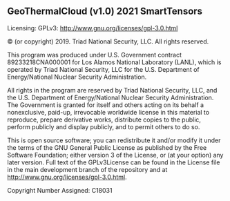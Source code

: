 GeoThermalCloud (v1.0) 2021 SmartTensors
---------------

Licensing: GPLv3: http://www.gnu.org/licenses/gpl-3.0.html

© (or copyright) 2019. Triad National Security, LLC. All rights reserved.

This program was produced under U.S. Government contract 89233218CNA000001 for Los Alamos National Laboratory (LANL), which is operated by Triad National Security, LLC for the U.S. Department of Energy/National Nuclear Security Administration.

All rights in the program are reserved by Triad National Security, LLC, and the U.S. Department of Energy/National Nuclear Security Administration. The Government is granted for itself and others acting on its behalf a nonexclusive, paid-up, irrevocable worldwide license in this material to reproduce, prepare derivative works, distribute copies to the public, perform publicly and display publicly, and to permit others to do so.

This is open source software; you can redistribute it and/or modify it under the terms of the GNU General Public License as published by the Free Software Foundation; either version 3 of the License, or (at your option) any later version. Full text of the GPLv3License can be found in the License file in the main development branch of the repository and at http://www.gnu.org/licenses/gpl-3.0.html.

Copyright Number Assigned: C18031
